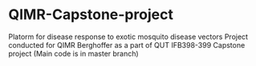 # QIMR-Capstone-project
Platorm for disease response to exotic mosquito disease vectors 
Project conducted for QIMR Berghoffer as a part of QUT IFB398-399 Capstone project
(Main code is in master branch)
